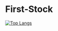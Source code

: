 # First-Stock
[![Top Langs](https://github-readme-stats.vercel.app/api/top-langs/?username={Quqon})](https://github.com/anuraghazra/github-readme-stats)
